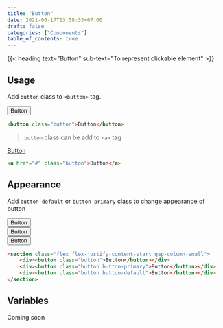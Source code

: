 ```yaml
---
title: "Button"
date: 2021-06-17T13:58:33+07:00
draft: false
categories: ["Components"]
table_of_contents: true
---
```


{{< heading text="Button" sub-text="To represent clickable element" >}}

## Usage

Add `button` class to `<button>` tag.

<section>
    <button class="button">Button</button>
</section>

``` html
<button class="button">Button</button>
```

> `button` class can be add to `<a>` tag

<section>
    <a href="#" class="button">Button</a>
</section>

``` html
<a href="#" class="button">Button</a>
```

## Appearance

Add `button-default` or `button-primary` class to change appearance of button

<section class="flex flex-justify-content-start gap-column-small">
    <div><button class="button">Button</button></div>
    <div><button class="button button-primary">Button</button></div>
    <div><button class="button button-default">Button</button></div>
</section>

``` html
<section class="flex flex-justify-content-start gap-column-small">
    <div><button class="button">Button</button></div>
    <div><button class="button button-primary">Button</button></div>
    <div><button class="button button-default">Button</button></div>
</section>
```

## Variables

Coming soon